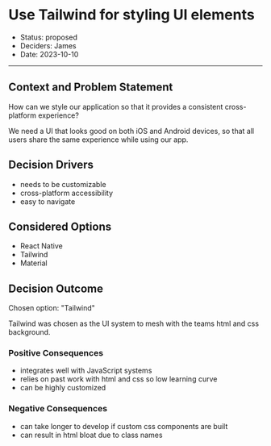 # Use Tailwind for styling UI elements

* Status: proposed
* Deciders: James
* Date: 2023-10-10
---
## Context and Problem Statement

How can we style our application so that it provides a consistent cross-platform experience?

We need a UI that looks good on both iOS and Android devices, so that all users share the same experience while using our app.

## Decision Drivers 

* needs to be customizable
* cross-platform accessibility 
* easy to navigate


## Considered Options

* React Native
* Tailwind
* Material

## Decision Outcome

Chosen option: "Tailwind"

Tailwind was chosen as the UI system to mesh with the teams html and css background. 

### Positive Consequences 

* integrates well with JavaScript systems
* relies on past work with html and css so low learning curve
* can be highly customized

### Negative Consequences 

* can take longer to develop if custom css components are built
* can result in html bloat due to class names
  